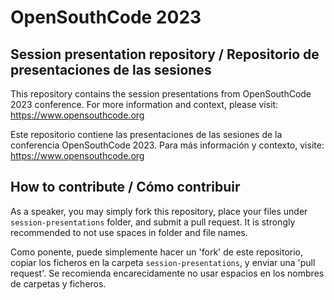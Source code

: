 # OpenSouthCode 2023

## Session presentation repository / Repositorio de presentaciones de las sesiones

This repository contains the session presentations from OpenSouthCode 2023 conference.
For more information and context, please visit: https://www.opensouthcode.org

Este repositorio contiene las presentaciones de las sesiones de la conferencia OpenSouthCode 2023.
Para más información y contexto, visite: https://www.opensouthcode.org

## How to contribute / Cómo contribuir

As a speaker, you may simply fork this repository, place your files under ```session-presentations``` folder, and 
submit a pull request.
It is strongly recommended to not use spaces in folder and file names.

Como ponente, puede simplemente hacer un 'fork' de este repositorio, copiar los ficheros en la carpeta 
```session-presentations```, y enviar una 'pull request'.
Se recomienda encarecidamente no usar espacios en los nombres de carpetas y ficheros.
